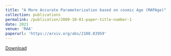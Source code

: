 ```yaml
---
title: "A More Accurate Parameterization based on cosmic Age (MAPAge)"
collection: publications
permalink: /publication/2009-10-01-paper-title-number-1
date: 2021
venue: 'RAA'
paperurl: 'https://arxiv.org/abs/2108.03959'
---
```

[Download](https://arxiv.org/abs/2108.03959)



